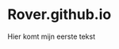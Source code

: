 # Rover.github.io

<!DOCTYPE html> <!--dit is de homepage van mijn site-->
<html> <!--dit is het html-element-->
  <head>
    <title>Het eerste begin</title>
    <meta charset="utf-8">
  </head>
<body>
Hier komt mijn eerste tekst 
</body>
</html>
